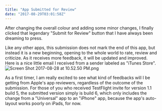 ```yaml
---
title: "App Submitted for Review"
date: "2017-08-29T03:01:58Z"
---
```


After changing the overall colour and adding some minor changes, I finally clicked that legendary "Submit for Review" button that I have always been dreaming to press.

Like any other apps, this submission does not mark the end of this app, but instead it is a new beginning, opening to the whole world to rate, review and criticize. As it receives more feedback, it will be updated and improved. Here is a nice little email I received from a sender labeled as "iTunes Store".![Screen Shot 2017-08-28 at 10.52.50 PM.png](https://res.cloudinary.com/solid-apps-inc/image/upload/v1650776305/SolidAppsAsset/2017/screen-shot-2017-08-28-at-10-52-50-pm_xc1xmp.png)

As a first timer, I am really excited to see what kind of feedbacks will I be getting from Apple's app reviewers, regardless of the outcome of the submission. For those of you who received TestFlight invite for version 1.1 build 5, the submitted version simply is build 6, which only includes the change from a "Universal" app to an "iPhone" app, because the app's auto-layout works poorly on iPads, for now.
